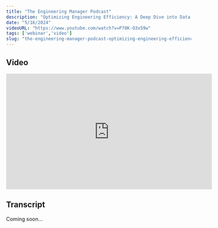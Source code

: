 ```yaml
---
title: "The Engineering Manager Podcast"
description: "Optimizing Engineering Efficiency: A Deep Dive into Data Operations"
date: "5/16/2024"
videoURL: "https://www.youtube.com/watch?v=P78K-O3x59w"
tags: ['webinar','video']
slug: "the-engineering-manager-podcast-optimizing-engineering-efficiency-a-deep-dive-into-data-operations"
---
```

## Video
<iframe width="560" height="315" src="https://www.youtube.com/embed/P78K-O3x59w" frameborder="0" allow="accelerometer; autoplay; clipboard-write; encrypted-media; gyroscope; picture-in-picture" allowfullscreen></iframe>

## Transcript
Coming soon...
